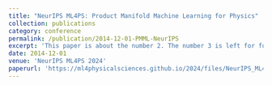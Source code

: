 ```yaml
---
title: "NeurIPS ML4PS: Product Manifold Machine Learning for Physics"
collection: publications
category: conference
permalink: /publication/2014-12-01-PMML-NeurIPS
excerpt: 'This paper is about the number 2. The number 3 is left for future work.'
date: 2014-12-01
venue: 'NeurIPS ML4PS 2024'
paperurl: 'https://ml4physicalsciences.github.io/2024/files/NeurIPS_ML4PS_2024_163.pdf'
---
```

